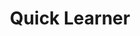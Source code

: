---
abv: 4.5%
alt:
availability: Keg
bitterness: 
description: American Session Ale with a nice aroma and low bitterness. We added body back to the beer with flaked grains despite the low ABV.
gravity: 
hops: 
ibu: 42
img: beer.jpg
layout: beer
malt: 
modal-id: quick-learner
title: Quick Learner
on-tap: nope
sourness: 
style: American Session Ale
---